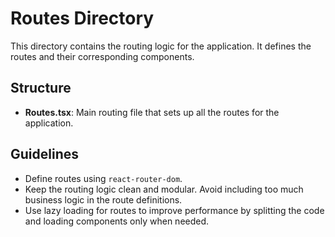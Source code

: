 # Routes Directory

This directory contains the routing logic for the application. It defines the routes and their corresponding components.

## Structure

- **Routes.tsx**: Main routing file that sets up all the routes for the application.

## Guidelines

- Define routes using `react-router-dom`.
- Keep the routing logic clean and modular. Avoid including too much business logic in the route definitions.
- Use lazy loading for routes to improve performance by splitting the code and loading components only when needed.